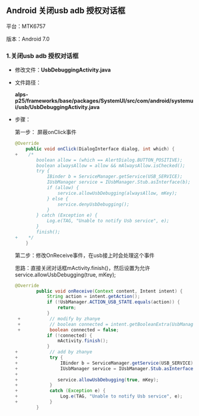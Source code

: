 ## Android 关闭usb adb 授权对话框

平台：MTK6757

版本：Android 7.0

### 1.关闭usb adb 授权对话框

- 修改文件：**UsbDebuggingActivity.java**

- 文件路径：

  **alps-p25/frameworks/base/packages/SystemUI/src/com/android/systemui/usb/UsbDebuggingActivity.java**

- 步骤：

  第一步： 屏蔽onClick事件

  ```java
  @Override
      public void onClick(DialogInterface dialog, int which) {
  +    /*
          boolean allow = (which == AlertDialog.BUTTON_POSITIVE);
          boolean alwaysAllow = allow && mAlwaysAllow.isChecked();
          try {
              IBinder b = ServiceManager.getService(USB_SERVICE);
              IUsbManager service = IUsbManager.Stub.asInterface(b);
              if (allow) {
                  service.allowUsbDebugging(alwaysAllow, mKey);
              } else {
                  service.denyUsbDebugging();
              }
          } catch (Exception e) {
              Log.e(TAG, "Unable to notify Usb service", e);
          }
          finish();
  +    */
      }
  ```

  第二步：修改OnReceive事件，在usb接上时会处理这个事件

  思路：直接关闭对话框mActivity.finish()，然后设置为允许service.allowUsbDebugging(true, mKey);

  ```java
  @Override
          public void onReceive(Context content, Intent intent) {
              String action = intent.getAction();
              if (!UsbManager.ACTION_USB_STATE.equals(action)) {
                  return;
              }
   +           // modify by zhanye
   +           // boolean connected = intent.getBooleanExtra(UsbManager.USB_CONNECTED, false);
   +           boolean connected = false;
              if (!connected) {
                  mActivity.finish();
              }
  +            // add by zhanye
  +            try {
  +                IBinder b = ServiceManager.getService(USB_SERVICE);
  +                IUsbManager service = IUsbManager.Stub.asInterface(b);
  +            
  +               service.allowUsbDebugging(true, mKey);
  +            }
  +            catch (Exception e) {
  +                Log.e(TAG, "Unable to notify Usb service", e);
  +            }
          }
  ```
